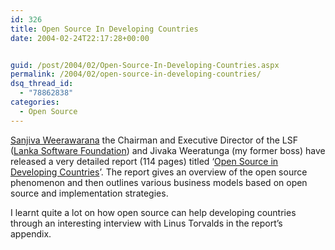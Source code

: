 ```yaml
---
id: 326
title: Open Source In Developing Countries
date: 2004-02-24T22:17:28+00:00


guid: /post/2004/02/Open-Source-In-Developing-Countries.aspx
permalink: /2004/02/open-source-in-developing-countries/
dsq_thread_id:
  - "78862838"
categories:
  - Open Source
---
```

<body xmlns="http://www.w3.org/1999/xhtml">
    <div class="Section1">
        <p class="MsoNormal">
            <a href="http://radio.weblogs.com/0111930">Sanjiva Weerawarana</a> the Chairman and
            Executive Director of the LSF (<a href="http://www.opensource.lk/">Lanka Software
            Foundation</a>) and Jivaka Weeratunga (my former boss) have released a very detailed
            report (114 pages) titled &lsquo;<a href="http://www.sida.se/content/1/c6/02/39/55/SIDA3460en_Open%20SourceWEB.pdf">Open
            Source in Developing Countries</a>&rsquo;. The report gives an overview of the open
            source phenomenon and then outlines various business models based on open source and
            implementation strategies.
        </p>
        <p class="MsoNormal">
            I learnt quite a lot on how open source can help developing countries through an interesting
            interview with Linus Torvalds in the report&rsquo;s appendix.
        </p>
    </div>
</body>